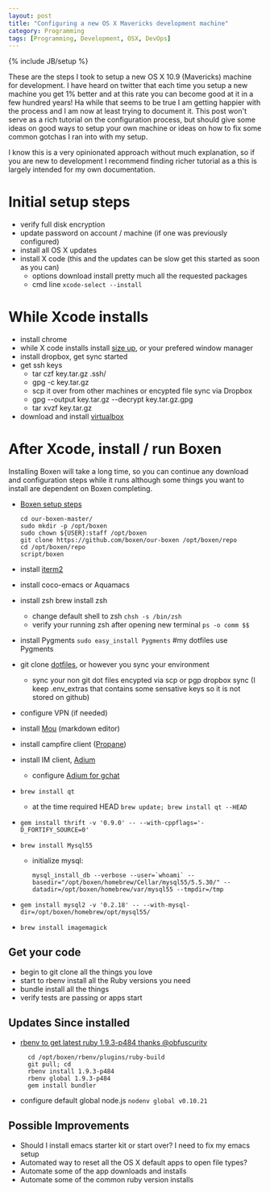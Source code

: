 ```yaml
---
layout: post
title: "Configuring a new OS X Mavericks development machine"
category: Programming
tags: [Programming, Development, OSX, DevOps]
---
```

{% include JB/setup %}

These are the steps I took to setup a new OS X 10.9 (Mavericks) machine for development. I have heard on twitter that each time you setup a new machine you get 1% better and at this rate you can become good at it in a few hundred years! Ha while that seems to be true I am getting happier with the process and I am now at least trying to document it. This post won't serve as a rich tutorial on the configuration process, but should give some ideas on good ways to setup your own machine or ideas on how to fix some common gotchas I ran into with my setup.

I know this is a very opinionated approach without much explanation, so if you are new to development I recommend finding richer tutorial as a this is largely intended for my own documentation.

# Initial setup steps

* verify full disk encryption
* update password on account / machine (if one was previously configured)
* install all OS X updates
* install X code (this and the updates can be slow get this started as soon as you can)
   * options download install pretty much all the requested packages
   * cmd line `xcode-select --install`

# While Xcode installs

* install chrome
* while X code installs install [size up](http://www.irradiatedsoftware.com/downloads/?file=SizeUp.zip), or your prefered window manager 
* install dropbox, get sync started
* get ssh keys
   * tar czf key.tar.gz .ssh/
   * gpg -c key.tar.gz
   * scp it over from other machines or encypted file sync via Dropbox
   * gpg --output key.tar.gz --decrypt key.tar.gz.gpg 
   * tar xvzf key.tar.gz
* download and install [virtualbox](https://www.virtualbox.org/wiki/Downloads)

# After Xcode, install / run Boxen

Installing Boxen will take a long time, so you can continue any download and configuration steps while it runs although some things you want to install are dependent on Boxen completing.

* [Boxen setup steps](https://github.com/boxen/our-boxen)
    
      cd our-boxen-master/
      sudo mkdir -p /opt/boxen
      sudo chown ${USER}:staff /opt/boxen
      git clone https://github.com/boxen/our-boxen /opt/boxen/repo
      cd /opt/boxen/repo
      script/boxen

* install [iterm2](http://www.iterm2.com/#/section/home)
* install coco-emacs or Aquamacs
* install zsh brew install zsh
   * change default shell to zsh `chsh -s /bin/zsh`
   * verify your running zsh after opening new terminal `ps -o comm $$`
* install Pygments `sudo easy_install Pygments` #my dotfiles use Pygments
* git clone [dotfiles](https://github.com/danmayer/dotfiles), or however you sync your environment
  * sync your non git dot files encypted via scp or pgp dropbox sync (I keep .env_extras that contains some sensative keys so it is not stored on github) 
* configure VPN (if needed)
* install [Mou](http://mouapp.com/) (markdown editor)
* install campfire client ([Propane](http://propaneapp.com/))
* install IM client, [Adium](https://adium.im/)
  * configure [Adium for gchat](https://support.google.com/a/answer/48758?hl=en)
* `brew install qt`
  * at the time required HEAD `brew update; brew install qt --HEAD`
* `gem install thrift -v '0.9.0' -- --with-cppflags='-D_FORTIFY_SOURCE=0'`
* `brew install Mysql55`
    * initialize mysql:
          
          mysql_install_db --verbose --user=`whoami` --basedir="/opt/boxen/homebrew/Cellar/mysql55/5.5.30/" --datadir=/opt/boxen/homebrew/var/mysql55 --tmpdir=/tmp
          	
* `gem install mysql2 -v '0.2.18' -- --with-mysql-dir=/opt/boxen/homebrew/opt/mysql55/`
* `brew install imagemagick`

## Get your code

* begin to git clone all the things you love
* start to rbenv install all the Ruby versions you need
* bundle install all the things
* verify tests are passing or apps start

## Updates Since installed

* [rbenv to get latest ruby 1.9.3-p484 thanks @obfuscurity](https://twitter.com/obfuscurity/status/403776103929888768)

    	cd /opt/boxen/rbenv/plugins/ruby-build
	    git pull; cd
	    rbenv install 1.9.3-p484
	    rbenv global 1.9.3-p484
	    gem install bundler
	    
* configure default global node.js `nodenv global v0.10.21`	    

## Possible Improvements

* Should I install emacs starter kit or start over? I need to fix my emacs setup
* Automated way to reset all the OS X default apps to open file types?
* Automate some of the app downloads and installs
* Automate some of the common ruby version installs